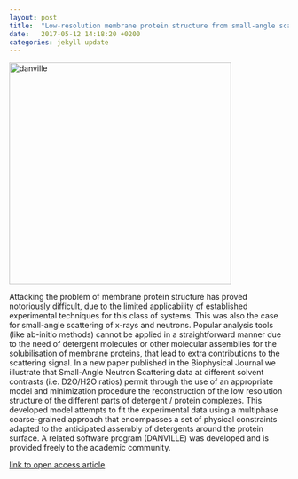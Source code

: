```yaml
---
layout: post
title:  "Low-resolution membrane protein structure from small-angle scattering data."
date:   2017-05-12 14:18:20 +0200
categories: jekyll update
---
```



<img src="{{site.baseurl}}/assets/toc-danville_orig.png" alt="danville" width="400"/>

Attacking the problem of membrane protein structure has proved notoriously difficult, due to the limited applicability of established experimental techniques for this class of systems. This was also the case for small-angle scattering of x-rays and neutrons. Popular analysis tools (like ab-initio methods) cannot be applied in a straightforward manner due to the need of detergent molecules or other molecular assemblies for the solubilisation of membrane proteins, that lead to extra contributions to the scattering signal.
In a new paper published in the Biophysical Journal we illustrate that Small-Angle Neutron Scattering data at different solvent contrasts (i.e. D2O/H2O ratios) permit through the use of an appropriate model and minimization procedure the reconstruction of the low resolution structure of the different parts of  detergent / protein complexes. This developed model attempts to fit the experimental data using a multiphase coarse-grained approach that encompasses a set of physical constraints adapted to the anticipated assembly of detergents around the protein surface. A related software program (DANVILLE) was developed and is provided freely to the academic community.

[link to open access article](https://doi.org/10.1016/j.bpj.2017.10.003)





